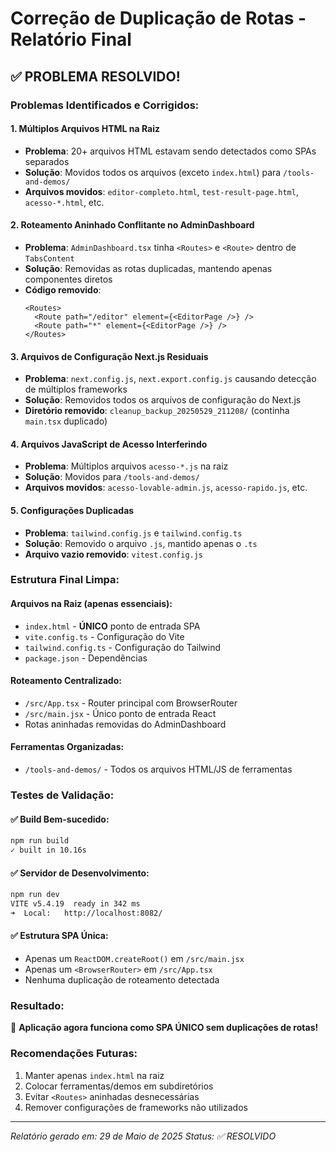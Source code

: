 # Correção de Duplicação de Rotas - Relatório Final

## ✅ PROBLEMA RESOLVIDO!

### Problemas Identificados e Corrigidos:

#### 1. **Múltiplos Arquivos HTML na Raiz**
- **Problema**: 20+ arquivos HTML estavam sendo detectados como SPAs separados
- **Solução**: Movidos todos os arquivos (exceto `index.html`) para `/tools-and-demos/`
- **Arquivos movidos**: `editor-completo.html`, `test-result-page.html`, `acesso-*.html`, etc.

#### 2. **Roteamento Aninhado Conflitante no AdminDashboard**
- **Problema**: `AdminDashboard.tsx` tinha `<Routes>` e `<Route>` dentro de `TabsContent`
- **Solução**: Removidas as rotas duplicadas, mantendo apenas componentes diretos
- **Código removido**:
  ```tsx
  <Routes>
    <Route path="/editor" element={<EditorPage />} />
    <Route path="*" element={<EditorPage />} />
  </Routes>
  ```

#### 3. **Arquivos de Configuração Next.js Residuais**
- **Problema**: `next.config.js`, `next.export.config.js` causando detecção de múltiplos frameworks
- **Solução**: Removidos todos os arquivos de configuração do Next.js
- **Diretório removido**: `cleanup_backup_20250529_211208/` (continha `main.tsx` duplicado)

#### 4. **Arquivos JavaScript de Acesso Interferindo**
- **Problema**: Múltiplos arquivos `acesso-*.js` na raiz
- **Solução**: Movidos para `/tools-and-demos/`
- **Arquivos movidos**: `acesso-lovable-admin.js`, `acesso-rapido.js`, etc.

#### 5. **Configurações Duplicadas**
- **Problema**: `tailwind.config.js` e `tailwind.config.ts`
- **Solução**: Removido o arquivo `.js`, mantido apenas o `.ts`
- **Arquivo vazio removido**: `vitest.config.js`

### Estrutura Final Limpa:

#### Arquivos na Raiz (apenas essenciais):
- `index.html` - **ÚNICO** ponto de entrada SPA
- `vite.config.ts` - Configuração do Vite
- `tailwind.config.ts` - Configuração do Tailwind
- `package.json` - Dependências

#### Roteamento Centralizado:
- `/src/App.tsx` - Router principal com BrowserRouter
- `/src/main.jsx` - Único ponto de entrada React
- Rotas aninhadas removidas do AdminDashboard

#### Ferramentas Organizadas:
- `/tools-and-demos/` - Todos os arquivos HTML/JS de ferramentas

### Testes de Validação:

#### ✅ Build Bem-sucedido:
```bash
npm run build
✓ built in 10.16s
```

#### ✅ Servidor de Desenvolvimento:
```bash
npm run dev
VITE v5.4.19  ready in 342 ms
➜  Local:   http://localhost:8082/
```

#### ✅ Estrutura SPA Única:
- Apenas um `ReactDOM.createRoot()` em `/src/main.jsx`
- Apenas um `<BrowserRouter>` em `/src/App.tsx`
- Nenhuma duplicação de roteamento detectada

### Resultado:
🎉 **Aplicação agora funciona como SPA ÚNICO sem duplicações de rotas!**

### Recomendações Futuras:
1. Manter apenas `index.html` na raiz
2. Colocar ferramentas/demos em subdiretórios
3. Evitar `<Routes>` aninhadas desnecessárias
4. Remover configurações de frameworks não utilizados

---
*Relatório gerado em: 29 de Maio de 2025*
*Status: ✅ RESOLVIDO*
